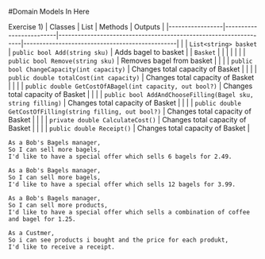 #Domain Models In Here

Exercise 1)
| Classes         | List                    | Methods                                                          | Outputs                                        |
|-----------------|-------------------------|------------------------------------------------------------------|------------------------------------------------|
|                 | `List<string> basket`   | `public bool Add(string sku)`                                    |  Adds bagel to basket                          |
| `Basket`        |                         |									                               |                                                |
|                 |                         | `public bool Remove(string sku)`                                 |  Removes bagel from basket                     |
|                 |                         | `public bool ChangeCapacity(int capacity)`                       |  Changes total capacity of Basket              |
|                 |                         | `public double totalCost(int capacity)`                          |  Changes total capacity of Basket              |
|                 |                         | `public double GetCostOfABagel(int capacity, out bool?)`         |  Changes total capacity of Basket              |
|                 |                         | `public bool AddAndChooseFilling(Bagel sku, string filling)`     |  Changes total capacity of Basket              |
|                 |                         | `public double GetCostOfFilling(string filling, out bool?)`      |  Changes total capacity of Basket              |
|                 |                         | `private double CalculateCost()`                                 |  Changes total capacity of Basket              |
|                 |                         | `public double Receipt()`                                 |  Changes total capacity of Basket              |




```
As a Bob's Bagels manager,
So I can sell more bagels,
I'd like to have a special offer which sells 6 bagels for 2.49.
```

```
As a Bob's Bagels manager,
So I can sell more bagels,
I'd like to have a special offer which sells 12 bagels for 3.99.
```

```
As a Bob's Bagels manager,
So I can sell more products,
I'd like to have a special offer which sells a combination of coffee and bagel for 1.25.
```

```
As a Custmer,
So i can see products i bought and the price for each produkt,
I'd like to receive a receipt.
```


